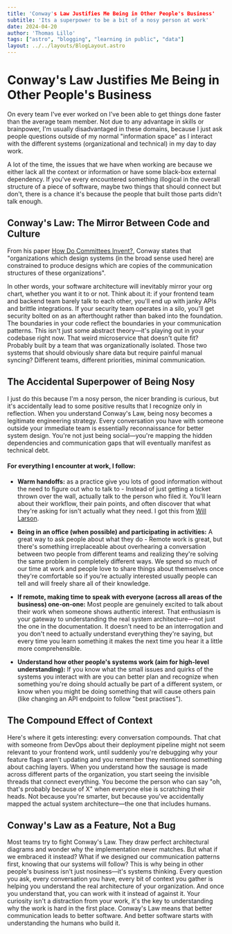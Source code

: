 ```yaml
---
title: 'Conway's Law Justifies Me Being in Other People's Business'
subtitle: 'Its a superpower to be a bit of a nosy person at work'
date: 2024-04-20
author: 'Thomas Lillo'
tags: ["astro", "blogging", "learning in public", "data"]
layout: ../../layouts/BlogLayout.astro
---
```


# Conway's Law Justifies Me Being in Other People's Business

On every team I've ever worked on I've been able to get things done faster than the average team member. Not due to any advantage in skills or brainpower, I'm usually disadvantaged in these domains, because I just ask people questions outside of my normal "information space" as I interact with the different systems (organizational and technical) in my day to day work.

A lot of the time, the issues that we have when working are because we either lack all the context or information or have some black-box external dependency. If you've every encountered something illogical in the overall structure of a piece of software, maybe two things that should connect but don't, there is a chance it's because the people that built those parts didn't talk enough.

## Conway's Law: The Mirror Between Code and Culture

From his paper [How Do Committees Invent?](https://www.melconway.com/Home/pdf/committees.pdf), Conway states that "organizations which design systems (in the broad sense used here) are constrained to produce designs which are copies of the communication structures of these organizations".

In other words, your software architecture will inevitably mirror your org chart, whether you want it to or not. Think about it: if your frontend team and backend team barely talk to each other, you'll end up with janky APIs and brittle integrations. If your security team operates in a silo, you'll get security bolted on as an afterthought rather than baked into the foundation. The boundaries in your code reflect the boundaries in your communication patterns. This isn't just some abstract theory—it's playing out in your codebase right now. That weird microservice that doesn't quite fit? Probably built by a team that was organizationally isolated. Those two systems that should obviously share data but require painful manual syncing? Different teams, different priorities, minimal communication.

## The Accidental Superpower of Being Nosy

I just do this because I'm a nosy person, the nicer branding is curious, but it's accidentally lead to some positive results that I recognize only in reflection. When you understand Conway's Law, being nosy becomes a legitimate engineering strategy. Every conversation you have with someone outside your immediate team is essentially reconnaissance for better system design. You're not just being social—you're mapping the hidden dependencies and communication gaps that will eventually manifest as technical debt.

#### For everything I encounter at work, I follow:

- **Warm handoffs:** as a practice give you lots of good information without the need to figure out who to talk to - Instead of just getting a ticket thrown over the wall, actually talk to the person who filed it. You'll learn about their workflow, their pain points, and often discover that what they're asking for isn't actually what they need. I got this from [Will Larson](https://lethain.com/no-wrong-doors).

- **Being in an office (when possible) and participating in activities:** A great way to ask people about what they do - Remote work is great, but there's something irreplaceable about overhearing a conversation between two people from different teams and realizing they're solving the same problem in completely different ways. We spend so much of our time at work and people love to share things about themselves once they're comfortable so if you're actually interested usually people can tell and will freely share all of their knowledge.

- **If remote, making time to speak with everyone (across all areas of the business) one-on-one:** Most people are genuinely excited to talk about their work when someone shows authentic interest. That enthusiasm is your gateway to understanding the real system architecture—not just the one in the documentation. It doesn't need to be an interrogation and you don't need to actually understand everything they're saying, but every time you learn something it makes the next time you hear it a little more comprehensible.

- **Understand how other people's systems work (aim for high-level understanding):** If you know what the small issues and quirks of the systems you interact with are you can better plan and recognize when something you're doing should actually be part of a different system, or know when you might be doing something that will cause others pain (like changing an API endpoint to follow "best practises").

## The Compound Effect of Context

Here's where it gets interesting: every conversation compounds. That chat with someone from DevOps about their deployment pipeline might not seem relevant to your frontend work, until suddenly you're debugging why your feature flags aren't updating and you remember they mentioned something about caching layers.
When you understand how the sausage is made across different parts of the organization, you start seeing the invisible threads that connect everything. You become the person who can say "oh, that's probably because of X" when everyone else is scratching their heads. Not because you're smarter, but because you've accidentally mapped the actual system architecture—the one that includes humans.

## Conway's Law as a Feature, Not a Bug

Most teams try to fight Conway's Law. They draw perfect architectural diagrams and wonder why the implementation never matches. But what if we embraced it instead? What if we designed our communication patterns first, knowing that our systems will follow?
This is why being in other people's business isn't just nosiness—it's systems thinking. Every question you ask, every conversation you have, every bit of context you gather is helping you understand the real architecture of your organization. And once you understand that, you can work with it instead of against it.
Your curiosity isn't a distraction from your work, it's the key to understanding why the work is hard in the first place.
Conway's Law means that better communication leads to better software. And better software starts with understanding the humans who build it.
